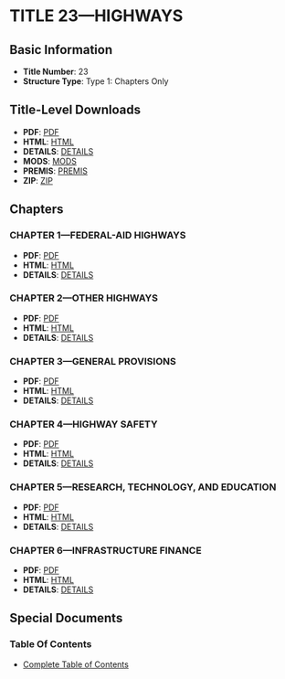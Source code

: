 # TITLE 23—HIGHWAYS

## Basic Information
- **Title Number**: 23
- **Structure Type**: Type 1: Chapters Only

## Title-Level Downloads
- **PDF**: [PDF](https://www.govinfo.gov/content/pkg/USCODE-2023-title23/pdf/USCODE-2023-title23.pdf)
- **HTML**: [HTML](https://www.govinfo.gov/content/pkg/USCODE-2023-title23/html/USCODE-2023-title23.htm)
- **DETAILS**: [DETAILS](https://www.govinfo.gov/app/details/USCODE-2023-title23/)
- **MODS**: [MODS](https://www.govinfo.gov/metadata/pkg/USCODE-2023-title23/mods.xml)
- **PREMIS**: [PREMIS](https://www.govinfo.gov/metadata/pkg/USCODE-2023-title23/premis.xml)
- **ZIP**: [ZIP](https://www.govinfo.gov/content/pkg/USCODE-2023-title23.zip)

## Chapters

### CHAPTER 1—FEDERAL-AID HIGHWAYS
- **PDF**: [PDF](https://www.govinfo.gov/content/pkg/USCODE-2023-title23/pdf/USCODE-2023-title23-chapter1.pdf)
- **HTML**: [HTML](https://www.govinfo.gov/content/pkg/USCODE-2023-title23/html/USCODE-2023-title23-chapter1.htm)
- **DETAILS**: [DETAILS](https://www.govinfo.gov/app/details/USCODE-2023-title23-chapter1/)

### CHAPTER 2—OTHER HIGHWAYS
- **PDF**: [PDF](https://www.govinfo.gov/content/pkg/USCODE-2023-title23/pdf/USCODE-2023-title23-chapter2.pdf)
- **HTML**: [HTML](https://www.govinfo.gov/content/pkg/USCODE-2023-title23/html/USCODE-2023-title23-chapter2.htm)
- **DETAILS**: [DETAILS](https://www.govinfo.gov/app/details/USCODE-2023-title23-chapter2/)

### CHAPTER 3—GENERAL PROVISIONS
- **PDF**: [PDF](https://www.govinfo.gov/content/pkg/USCODE-2023-title23/pdf/USCODE-2023-title23-chapter3.pdf)
- **HTML**: [HTML](https://www.govinfo.gov/content/pkg/USCODE-2023-title23/html/USCODE-2023-title23-chapter3.htm)
- **DETAILS**: [DETAILS](https://www.govinfo.gov/app/details/USCODE-2023-title23-chapter3/)

### CHAPTER 4—HIGHWAY SAFETY
- **PDF**: [PDF](https://www.govinfo.gov/content/pkg/USCODE-2023-title23/pdf/USCODE-2023-title23-chapter4.pdf)
- **HTML**: [HTML](https://www.govinfo.gov/content/pkg/USCODE-2023-title23/html/USCODE-2023-title23-chapter4.htm)
- **DETAILS**: [DETAILS](https://www.govinfo.gov/app/details/USCODE-2023-title23-chapter4/)

### CHAPTER 5—RESEARCH, TECHNOLOGY, AND EDUCATION
- **PDF**: [PDF](https://www.govinfo.gov/content/pkg/USCODE-2023-title23/pdf/USCODE-2023-title23-chapter5.pdf)
- **HTML**: [HTML](https://www.govinfo.gov/content/pkg/USCODE-2023-title23/html/USCODE-2023-title23-chapter5.htm)
- **DETAILS**: [DETAILS](https://www.govinfo.gov/app/details/USCODE-2023-title23-chapter5/)

### CHAPTER 6—INFRASTRUCTURE FINANCE
- **PDF**: [PDF](https://www.govinfo.gov/content/pkg/USCODE-2023-title23/pdf/USCODE-2023-title23-chapter6.pdf)
- **HTML**: [HTML](https://www.govinfo.gov/content/pkg/USCODE-2023-title23/html/USCODE-2023-title23-chapter6.htm)
- **DETAILS**: [DETAILS](https://www.govinfo.gov/app/details/USCODE-2023-title23-chapter6/)

## Special Documents

### Table Of Contents
- [Complete Table of Contents](https://www.govinfo.gov/content/pkg/USCODE-2023-title23/html/USCODE-2023-title23.htm)
